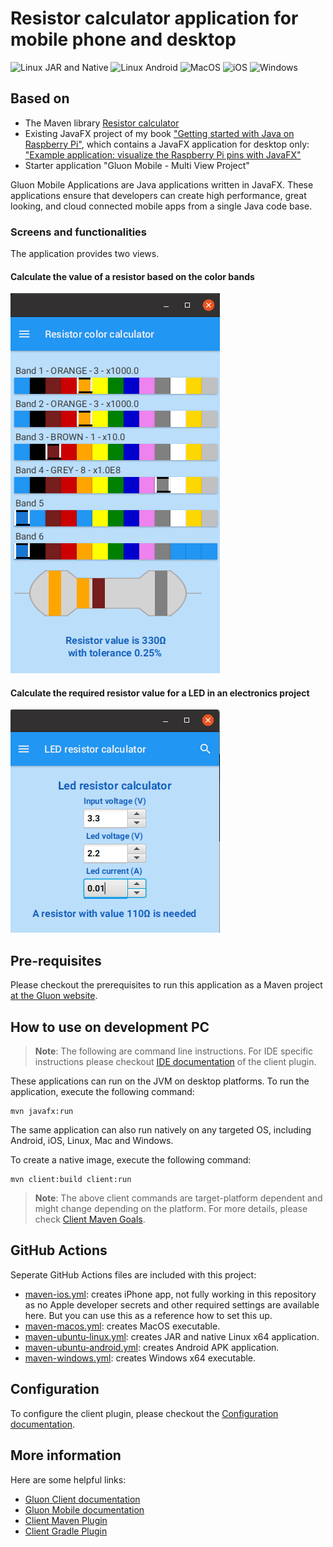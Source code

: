 # Resistor calculator application for mobile phone and desktop

![Linux JAR and Native](https://github.com/FDelporte/ResistorCalculatorApp/workflows/Linux%20JAR%20and%20Native/badge.svg)
![Linux Android](https://github.com/FDelporte/ResistorCalculatorApp/workflows/Linux%20Android/badge.svg)
![MacOS](https://github.com/FDelporte/ResistorCalculatorApp/workflows/MacOS/badge.svg)
![iOS](https://github.com/FDelporte/ResistorCalculatorApp/workflows/iOS/badge.svg)
![Windows](https://github.com/FDelporte/ResistorCalculatorApp/workflows/Windows/badge.svg)

## Based on

* The Maven library [Resistor calculator](https://github.com/FDelporte/ResistorCalculator)
* Existing JavaFX project of my book ["Getting started with Java on Raspberry Pi"](https://webtechie.be/books/), 
which contains a JavaFX application for desktop only: ["Example application: visualize the Raspberry Pi pins with JavaFX"](https://github.com/FDelporte/JavaOnRaspberryPi/tree/master/Chapter_02_Tools/javafx-resistors)
* Starter application "Gluon Mobile - Multi View Project"
 
Gluon Mobile Applications are Java applications written in JavaFX. These applications ensure that developers can create high performance, great looking, and cloud connected mobile apps from a single Java code base.

### Screens and functionalities

The application provides two views.

#### Calculate the value of a resistor based on the color bands

![Resistor color bands screen](screenshots/color-bands.png)

#### Calculate the required resistor value for a LED in an electronics project

![LED resistor value screen](screenshots/led-resistor.png)

## Pre-requisites

Please checkout the prerequisites to run this application as a Maven project [at the Gluon website](https://github.com/gluonhq/client-maven-plugin#requirements).

## How to use on development PC

> **Note**: The following are command line instructions. For IDE specific instructions please checkout
[IDE documentation](https://docs.gluonhq.com/client/#_ide) of the client plugin.

These applications can run on the JVM on desktop platforms. To run the application, execute the following command:

```
mvn javafx:run
```

The same application can also run natively on any targeted OS, including Android, iOS, Linux, Mac and Windows.

To create a native image, execute the following command:

```
mvn client:build client:run
```

> **Note**: The above client commands are target-platform dependent and might change depending on the platform.
For more details, please check
[Client Maven Goals](https://github.com/gluonhq/client-maven-plugin#2-goals).

## GitHub Actions

Seperate GitHub Actions files are included with this project:

* [maven-ios.yml](.github/workflows/maven-ios.yml): creates iPhone app, not fully working in this repository as no 
Apple developer secrets and other required settings are available here. But you can use this as a reference how to set this up.
* [maven-macos.yml](.github/workflows/maven-macos.yml): creates MacOS executable.
* [maven-ubuntu-linux.yml](.github/workflows/maven-ubuntu-linux.yml): creates JAR and native Linux x64 application.
* [maven-ubuntu-android.yml](.github/workflows/maven-ubuntu-android.yml): creates Android APK application.
* [maven-windows.yml](.github/workflows/maven-windows.yml): creates Windows x64 executable.

## Configuration

To configure the client plugin, please checkout the [Configuration documentation](https://docs.gluonhq.com/client/#_configuration).

## More information

Here are some helpful links:

* [Gluon Client documentation](https://docs.gluonhq.com/client)
* [Gluon Mobile documentation](https://docs.gluonhq.com/mobile)
* [Client Maven Plugin](https://github.com/gluonhq/client-maven-plugin)
* [Client Gradle Plugin](https://github.com/gluonhq/client-gradle-plugin)

